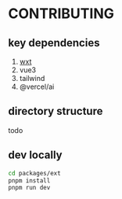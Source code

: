 # CONTRIBUTING

## key dependencies
1. [wxt](https://github.com/wxt-dev/wxt)
2. vue3
3. tailwind
4. @vercel/ai

## directory structure
todo

## dev locally
```sh
cd packages/ext
pnpm install
pnpm run dev
```
